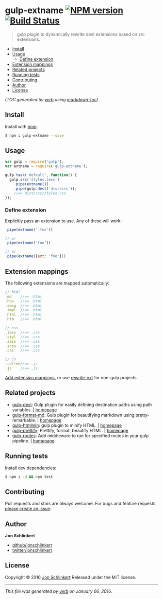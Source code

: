 # gulp-extname [![NPM version](https://img.shields.io/npm/v/gulp-extname.svg)](https://www.npmjs.com/package/gulp-extname) [![Build Status](https://img.shields.io/travis/jonschlinkert/gulp-extname.svg)](https://travis-ci.org/jonschlinkert/gulp-extname)

> gulp plugin to dynamically rewrite dest extensions based on src extensions.

- [Install](#install)
- [Usage](#usage)
  * [Define extension](#define-extension)
- [Extension mappings](#extension-mappings)
- [Related projects](#related-projects)
- [Running tests](#running-tests)
- [Contributing](#contributing)
- [Author](#author)
- [License](#license)

_(TOC generated by [verb](https://github.com/verbose/verb) using [markdown-toc](https://github.com/jonschlinkert/markdown-toc))_

## Install

Install with [npm](https://www.npmjs.com/):

```sh
$ npm i gulp-extname --save
```

## Usage

```js
var gulp = require('gulp');
var extname = require('gulp-extname');

gulp.task('default', function() {
  gulp.src('styles.less')
    .pipe(extname())
    .pipe(gulp.dest('dist/css'));
    //=> dist/css/styles.css
});
```

### Define extension

Explicitly pass an extension to use. Any of these will work:

```js
.pipe(extname('.foo'))

// or
.pipe(extname('foo'))

// or
.pipe(extname({ext: 'foo'}))
```

## Extension mappings

The following extensions are mapped automatically:

```js
// html
.md    //=> .html
.hbs   //=> .html
.swig  //=> .html
.tmpl  //=> .html
.html  //=> .html
.htm   //=> .html

// css
.less  //=> .css
.styl  //=> .css
.sass  //=> .css
.scss  //=> .css
.css   //=> .css

// js
.coffee//=> .js
.js    //=> .js
```

[Add extension mappings](https://github.com/jonschlinkert/ext-map), or use [rewrite-ext](https://github.com/jonschlinkert/rewrite-ext) for non-gulp projects.

## Related projects

* [gulp-dest](https://www.npmjs.com/package/gulp-dest): Gulp plugin for easily defining destination paths using path variables. | [homepage](https://github.com/jonschlinkert/gulp-dest)
* [gulp-format-md](https://www.npmjs.com/package/gulp-format-md): Gulp plugin for beautifying markdown using pretty-remarkable. | [homepage](https://github.com/jonschlinkert/gulp-format-md)
* [gulp-htmlmin](https://www.npmjs.com/package/gulp-htmlmin): gulp plugin to minify HTML. | [homepage](https://github.com/jonschlinkert/gulp-htmlmin#readme)
* [gulp-prettify](https://www.npmjs.com/package/gulp-prettify): Prettify, format, beautify HTML. | [homepage](https://github.com/jonschlinkert/gulp-prettify)
* [gulp-routes](https://www.npmjs.com/package/gulp-routes): Add middleware to run for specified routes in your gulp pipeline. | [homepage](https://github.com/assemble/gulp-routes)

## Running tests

Install dev dependencies:

```sh
$ npm i -d && npm test
```

## Contributing

Pull requests and stars are always welcome. For bugs and feature requests, [please create an issue](https://github.com/jonschlinkert/gulp-extname/issues/new).

## Author

**Jon Schlinkert**

* [github/jonschlinkert](https://github.com/jonschlinkert)
* [twitter/jonschlinkert](http://twitter.com/jonschlinkert)

## License

Copyright © 2016 [Jon Schlinkert](https://github.com/jonschlinkert)
Released under the MIT license.

***

_This file was generated by [verb](https://github.com/verbose/verb) on January 06, 2016._
